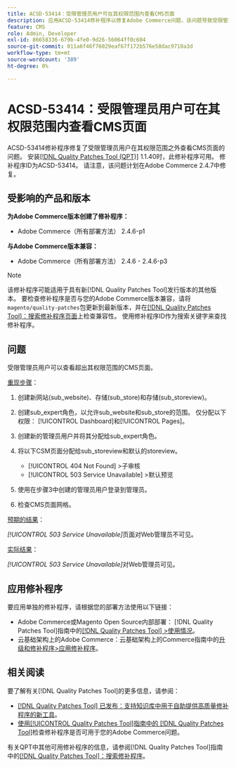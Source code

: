 ```yaml
---
title: ACSD-53414：受限管理员用户可在其权限范围内查看CMS页面
description: 应用ACSD-53414修补程序以修复Adobe Commerce问题，该问题导致受限管理员用户无法看到其权限范围之外的CMS页面。
feature: CMS
role: Admin, Developer
exl-id: 86658336-679b-4fe0-9d26-56064ff0c604
source-git-commit: 011a6f46f76029eaf67f172b576e58dac9710a3d
workflow-type: tm+mt
source-wordcount: '389'
ht-degree: 0%

---
```


# ACSD-53414：受限管理员用户可在其权限范围内查看CMS页面

ACSD-53414修补程序修复了受限管理员用户在其权限范围之外查看CMS页面的问题。 安装[[!DNL Quality Patches Tool (QPT)]](https://experienceleague.adobe.com/en/docs/commerce-operations/tools/quality-patches-tool/quality-patches-tool-to-self-serve-quality-patches) 1.1.40时，此修补程序可用。 修补程序ID为ACSD-53414。 请注意，该问题计划在Adobe Commerce 2.4.7中修复。

## 受影响的产品和版本

**为Adobe Commerce版本创建了修补程序：**

* Adobe Commerce（所有部署方法） 2.4.6-p1

**与Adobe Commerce版本兼容：**

* Adobe Commerce（所有部署方法） 2.4.6 - 2.4.6-p3

>[!NOTE]
>
>该修补程序可能适用于具有新[!DNL Quality Patches Tool]发行版本的其他版本。 要检查修补程序是否与您的Adobe Commerce版本兼容，请将`magento/quality-patches`包更新到最新版本，并在[[!DNL Quality Patches Tool]：搜索修补程序页面](https://experienceleague.adobe.com/tools/commerce-quality-patches/index.html)上检查兼容性。 使用修补程序ID作为搜索关键字来查找修补程序。

## 问题

受限管理员用户可以查看超出其权限范围的CMS页面。

<u>重现步骤</u>：

1. 创建新网站(sub_website)、存储(sub_store)和存储(sub_storeview)。
1. 创建sub_expert角色，以允许sub_website和sub_store的范围。 仅分配以下权限： [!UICONTROL Dashboard]和[!UICONTROL Pages]。
1. 创建新的管理员用户并将其分配给sub_expert角色。
1. 将以下CSM页面分配给sub_storeview和默认的storeview。

   * [!UICONTROL 404 Not Found] >子审核
   * [!UICONTROL 503 Service Unavailable] >默认预览

1. 使用在步骤3中创建的管理员用户登录到管理员。
1. 检查CMS页面网格。

<u>预期的结果</u>：

*[!UICONTROL 503 Service Unavailable]*&#x200B;页面对Web管理员不可见。

<u>实际结果</u>：

*[!UICONTROL 503 Service Unavailable]*&#x200B;对Web管理员可见。

## 应用修补程序

要应用单独的修补程序，请根据您的部署方法使用以下链接：

* Adobe Commerce或Magento Open Source内部部署： [!DNL Quality Patches Tool]指南中的[[!DNL Quality Patches Tool] >使用情况](/help/tools/quality-patches-tool/usage.md)。
* 云基础架构上的Adobe Commerce：云基础架构上的Commerce指南中的[升级和修补程序>应用修补程序](https://experienceleague.adobe.com/docs/commerce-cloud-service/user-guide/develop/upgrade/apply-patches.html)。

## 相关阅读

要了解有关[!DNL Quality Patches Tool]的更多信息，请参阅：

* [[!DNL Quality Patches Tool] 已发布：支持知识库中用于自助提供高质量修补程序的新工具](https://experienceleague.adobe.com/en/docs/commerce-operations/tools/quality-patches-tool/quality-patches-tool-to-self-serve-quality-patches)。
* [使用[!UICONTROL Quality Patches Tool]指南中的 [!DNL Quality Patches Tool]](/help/tools/quality-patches-tool/patches-available-in-qpt/check-patch-for-magento-issue-with-magento-quality-patches.md)检查修补程序是否可用于您的Adobe Commerce问题。


有关QPT中其他可用修补程序的信息，请参阅[!DNL Quality Patches Tool]指南中的[[!DNL Quality Patches Tool]：搜索修补程序](https://experienceleague.adobe.com/tools/commerce-quality-patches/index.html)。
